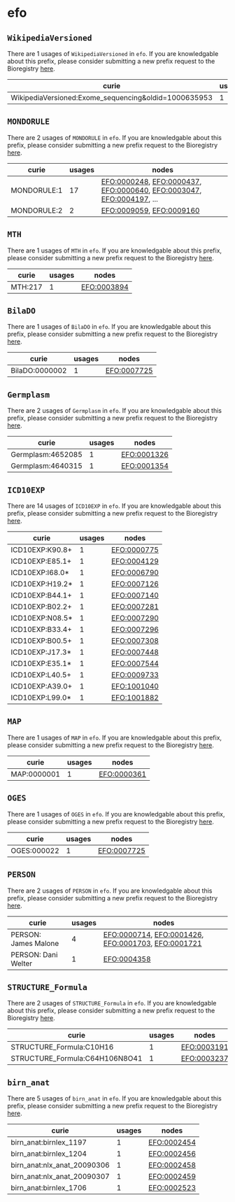 # efo

## `WikipediaVersioned`

There are 1 usages of `WikipediaVersioned` in `efo`.
If you are knowledgable about this prefix, please consider submitting a new prefix
request to the Bioregistry [here](https://github.com/biopragmatics/bioregistry/issues/new?assignees=cthoyt&labels=New%2CPrefix&template=new-prefix.yml&title=%5BResource%5D%3A%20WikipediaVersioned).

| curie                                                |   usages | nodes                                               |
|------------------------------------------------------|----------|-----------------------------------------------------|
| WikipediaVersioned:Exome_sequencing&oldid=1000635953 |        1 | [EFO:0005396](http://www.ebi.ac.uk/efo/EFO_0005396) |

## `MONDORULE`

There are 2 usages of `MONDORULE` in `efo`.
If you are knowledgable about this prefix, please consider submitting a new prefix
request to the Bioregistry [here](https://github.com/biopragmatics/bioregistry/issues/new?assignees=cthoyt&labels=New%2CPrefix&template=new-prefix.yml&title=%5BResource%5D%3A%20MONDORULE).

| curie       |   usages | nodes                                                                                                                                                                                                                                                                        |
|-------------|----------|------------------------------------------------------------------------------------------------------------------------------------------------------------------------------------------------------------------------------------------------------------------------------|
| MONDORULE:1 |       17 | [EFO:0000248](http://www.ebi.ac.uk/efo/EFO_0000248), [EFO:0000437](http://www.ebi.ac.uk/efo/EFO_0000437), [EFO:0000640](http://www.ebi.ac.uk/efo/EFO_0000640), [EFO:0003047](http://www.ebi.ac.uk/efo/EFO_0003047), [EFO:0004197](http://www.ebi.ac.uk/efo/EFO_0004197), ... |
| MONDORULE:2 |        2 | [EFO:0009059](http://www.ebi.ac.uk/efo/EFO_0009059), [EFO:0009160](http://www.ebi.ac.uk/efo/EFO_0009160)                                                                                                                                                                     |

## `MTH`

There are 1 usages of `MTH` in `efo`.
If you are knowledgable about this prefix, please consider submitting a new prefix
request to the Bioregistry [here](https://github.com/biopragmatics/bioregistry/issues/new?assignees=cthoyt&labels=New%2CPrefix&template=new-prefix.yml&title=%5BResource%5D%3A%20MTH).

| curie   |   usages | nodes                                               |
|---------|----------|-----------------------------------------------------|
| MTH:217 |        1 | [EFO:0003894](http://www.ebi.ac.uk/efo/EFO_0003894) |

## `BilaDO`

There are 1 usages of `BilaDO` in `efo`.
If you are knowledgable about this prefix, please consider submitting a new prefix
request to the Bioregistry [here](https://github.com/biopragmatics/bioregistry/issues/new?assignees=cthoyt&labels=New%2CPrefix&template=new-prefix.yml&title=%5BResource%5D%3A%20BilaDO).

| curie          |   usages | nodes                                               |
|----------------|----------|-----------------------------------------------------|
| BilaDO:0000002 |        1 | [EFO:0007725](http://www.ebi.ac.uk/efo/EFO_0007725) |

## `Germplasm`

There are 2 usages of `Germplasm` in `efo`.
If you are knowledgable about this prefix, please consider submitting a new prefix
request to the Bioregistry [here](https://github.com/biopragmatics/bioregistry/issues/new?assignees=cthoyt&labels=New%2CPrefix&template=new-prefix.yml&title=%5BResource%5D%3A%20Germplasm).

| curie             |   usages | nodes                                               |
|-------------------|----------|-----------------------------------------------------|
| Germplasm:4652085 |        1 | [EFO:0001326](http://www.ebi.ac.uk/efo/EFO_0001326) |
| Germplasm:4640315 |        1 | [EFO:0001354](http://www.ebi.ac.uk/efo/EFO_0001354) |

## `ICD10EXP`

There are 14 usages of `ICD10EXP` in `efo`.
If you are knowledgable about this prefix, please consider submitting a new prefix
request to the Bioregistry [here](https://github.com/biopragmatics/bioregistry/issues/new?assignees=cthoyt&labels=New%2CPrefix&template=new-prefix.yml&title=%5BResource%5D%3A%20ICD10EXP).

| curie           |   usages | nodes                                               |
|-----------------|----------|-----------------------------------------------------|
| ICD10EXP:K90.8+ |        1 | [EFO:0000775](http://www.ebi.ac.uk/efo/EFO_0000775) |
| ICD10EXP:E85.1+ |        1 | [EFO:0004129](http://www.ebi.ac.uk/efo/EFO_0004129) |
| ICD10EXP:I68.0* |        1 | [EFO:0006790](http://www.ebi.ac.uk/efo/EFO_0006790) |
| ICD10EXP:H19.2* |        1 | [EFO:0007126](http://www.ebi.ac.uk/efo/EFO_0007126) |
| ICD10EXP:B44.1+ |        1 | [EFO:0007140](http://www.ebi.ac.uk/efo/EFO_0007140) |
| ICD10EXP:B02.2+ |        1 | [EFO:0007281](http://www.ebi.ac.uk/efo/EFO_0007281) |
| ICD10EXP:N08.5* |        1 | [EFO:0007290](http://www.ebi.ac.uk/efo/EFO_0007290) |
| ICD10EXP:B33.4+ |        1 | [EFO:0007296](http://www.ebi.ac.uk/efo/EFO_0007296) |
| ICD10EXP:B00.5+ |        1 | [EFO:0007308](http://www.ebi.ac.uk/efo/EFO_0007308) |
| ICD10EXP:J17.3* |        1 | [EFO:0007448](http://www.ebi.ac.uk/efo/EFO_0007448) |
| ICD10EXP:E35.1* |        1 | [EFO:0007544](http://www.ebi.ac.uk/efo/EFO_0007544) |
| ICD10EXP:L40.5+ |        1 | [EFO:0009733](http://www.ebi.ac.uk/efo/EFO_0009733) |
| ICD10EXP:A39.0+ |        1 | [EFO:1001040](http://www.ebi.ac.uk/efo/EFO_1001040) |
| ICD10EXP:L99.0* |        1 | [EFO:1001882](http://www.ebi.ac.uk/efo/EFO_1001882) |

## `MAP`

There are 1 usages of `MAP` in `efo`.
If you are knowledgable about this prefix, please consider submitting a new prefix
request to the Bioregistry [here](https://github.com/biopragmatics/bioregistry/issues/new?assignees=cthoyt&labels=New%2CPrefix&template=new-prefix.yml&title=%5BResource%5D%3A%20MAP).

| curie       |   usages | nodes                                               |
|-------------|----------|-----------------------------------------------------|
| MAP:0000001 |        1 | [EFO:0000361](http://www.ebi.ac.uk/efo/EFO_0000361) |

## `OGES`

There are 1 usages of `OGES` in `efo`.
If you are knowledgable about this prefix, please consider submitting a new prefix
request to the Bioregistry [here](https://github.com/biopragmatics/bioregistry/issues/new?assignees=cthoyt&labels=New%2CPrefix&template=new-prefix.yml&title=%5BResource%5D%3A%20OGES).

| curie       |   usages | nodes                                               |
|-------------|----------|-----------------------------------------------------|
| OGES:000022 |        1 | [EFO:0007725](http://www.ebi.ac.uk/efo/EFO_0007725) |

## `PERSON`

There are 2 usages of `PERSON` in `efo`.
If you are knowledgable about this prefix, please consider submitting a new prefix
request to the Bioregistry [here](https://github.com/biopragmatics/bioregistry/issues/new?assignees=cthoyt&labels=New%2CPrefix&template=new-prefix.yml&title=%5BResource%5D%3A%20PERSON).

| curie                |   usages | nodes                                                                                                                                                                                                              |
|----------------------|----------|--------------------------------------------------------------------------------------------------------------------------------------------------------------------------------------------------------------------|
| PERSON: James Malone |        4 | [EFO:0000714](http://www.ebi.ac.uk/efo/EFO_0000714), [EFO:0001426](http://www.ebi.ac.uk/efo/EFO_0001426), [EFO:0001703](http://www.ebi.ac.uk/efo/EFO_0001703), [EFO:0001721](http://www.ebi.ac.uk/efo/EFO_0001721) |
| PERSON: Dani Welter  |        1 | [EFO:0004358](http://www.ebi.ac.uk/efo/EFO_0004358)                                                                                                                                                                |

## `STRUCTURE_Formula`

There are 2 usages of `STRUCTURE_Formula` in `efo`.
If you are knowledgable about this prefix, please consider submitting a new prefix
request to the Bioregistry [here](https://github.com/biopragmatics/bioregistry/issues/new?assignees=cthoyt&labels=New%2CPrefix&template=new-prefix.yml&title=%5BResource%5D%3A%20STRUCTURE_Formula).

| curie                          |   usages | nodes                                               |
|--------------------------------|----------|-----------------------------------------------------|
| STRUCTURE_Formula:C10H16       |        1 | [EFO:0003191](http://www.ebi.ac.uk/efo/EFO_0003191) |
| STRUCTURE_Formula:C64H106N8O41 |        1 | [EFO:0003237](http://www.ebi.ac.uk/efo/EFO_0003237) |

## `birn_anat`

There are 5 usages of `birn_anat` in `efo`.
If you are knowledgable about this prefix, please consider submitting a new prefix
request to the Bioregistry [here](https://github.com/biopragmatics/bioregistry/issues/new?assignees=cthoyt&labels=New%2CPrefix&template=new-prefix.yml&title=%5BResource%5D%3A%20birn_anat).

| curie                       |   usages | nodes                                               |
|-----------------------------|----------|-----------------------------------------------------|
| birn_anat:birnlex_1197      |        1 | [EFO:0002454](http://www.ebi.ac.uk/efo/EFO_0002454) |
| birn_anat:birnlex_1204      |        1 | [EFO:0002456](http://www.ebi.ac.uk/efo/EFO_0002456) |
| birn_anat:nlx_anat_20090306 |        1 | [EFO:0002458](http://www.ebi.ac.uk/efo/EFO_0002458) |
| birn_anat:nlx_anat_20090307 |        1 | [EFO:0002459](http://www.ebi.ac.uk/efo/EFO_0002459) |
| birn_anat:birnlex_1706      |        1 | [EFO:0002523](http://www.ebi.ac.uk/efo/EFO_0002523) |

